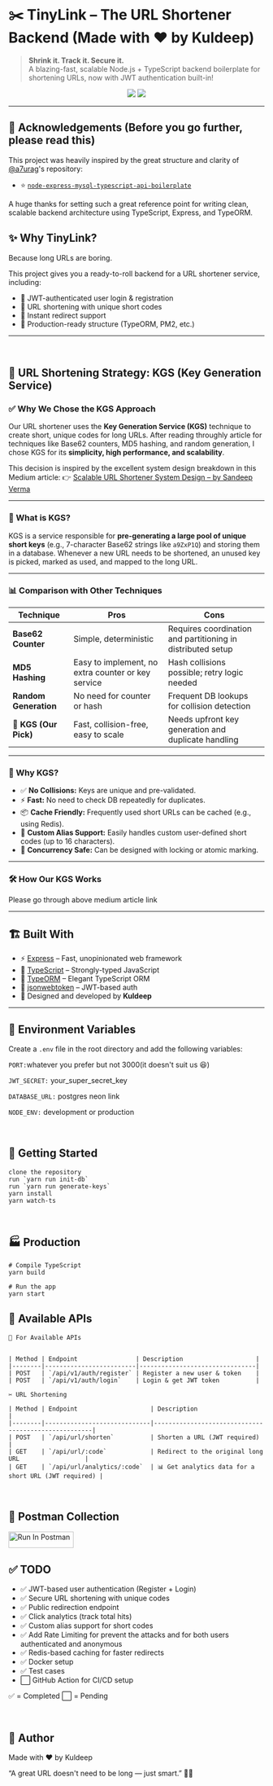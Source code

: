 # ✂️ TinyLink – The URL Shortener Backend (Made with ❤️ by Kuldeep)

> **Shrink it. Track it. Secure it.**  
> A blazing-fast, scalable Node.js + TypeScript backend boilerplate for shortening URLs, now with JWT authentication built-in!

<p align="center">
  <img src="https://img.shields.io/badge/Author-Kuldeep-blueviolet?style=flat-square"/>
  <img src="https://img.shields.io/badge/Built%20With-Node.js%2C%20Express%2C%20TypeScript%2C%20TypeORM-brightgreen?style=flat-square"/>
</p>

---

## 🙏 Acknowledgements (Before you go further, please read this)

This project was heavily inspired by the great structure and clarity of [@a7urag](https://github.com/a7urag)'s repository:

- ⭐️ [`node-express-mysql-typescript-api-boilerplate`](https://github.com/a7urag/node-express-mysql-typescript-api-boilerplate)

A huge thanks for setting such a great reference point for writing clean, scalable backend architecture using TypeScript, Express, and TypeORM.

## ✨ Why TinyLink?

Because long URLs are boring.

This project gives you a ready-to-roll backend for a URL shortener service, including:

- 🔐 JWT-authenticated user login & registration
- 🔗 URL shortening with unique short codes
- 🚀 Instant redirect support
- 🎯 Production-ready structure (TypeORM, PM2, etc.)

---

<br />

## 🔗 URL Shortening Strategy: KGS (Key Generation Service)

### ✅ Why We Chose the KGS Approach

Our URL shortener uses the **Key Generation Service (KGS)** technique to create short, unique codes for long URLs. After reading throughly article for techniques like Base62 counters, MD5 hashing, and random generation, I chose KGS for its **simplicity, high performance, and scalability**.

This decision is inspired by the excellent system design breakdown in this Medium article:
👉 [Scalable URL Shortener System Design – by Sandeep Verma](https://medium.com/@sandeep4.verma/system-design-scalable-url-shortener-service-like-tinyurl-106f30f23a82)

---

### 🧠 What is KGS?

KGS is a service responsible for **pre-generating a large pool of unique short keys** (e.g., 7-character Base62 strings like `a9ZxP1Q`) and storing them in a database. Whenever a new URL needs to be shortened, an unused key is picked, marked as used, and mapped to the long URL.

---

### 📊 Comparison with Other Techniques

| Technique             | Pros                                               | Cons                                                        |
| --------------------- | -------------------------------------------------- | ----------------------------------------------------------- |
| **Base62 Counter**    | Simple, deterministic                              | Requires coordination and partitioning in distributed setup |
| **MD5 Hashing**       | Easy to implement, no extra counter or key service | Hash collisions possible; retry logic needed                |
| **Random Generation** | No need for counter or hash                        | Frequent DB lookups for collision detection                 |
| **🔑 KGS (Our Pick)** | Fast, collision-free, easy to scale                | Needs upfront key generation and duplicate handling         |

---

### 🚀 Why KGS?

- ✅ **No Collisions:** Keys are unique and pre-validated.
- ⚡ **Fast:** No need to check DB repeatedly for duplicates.
- 📦 **Cache Friendly:** Frequently used short URLs can be cached (e.g., using Redis).
- 🧩 **Custom Alias Support:** Easily handles custom user-defined short codes (up to 16 characters).
- 🔄 **Concurrency Safe:** Can be designed with locking or atomic marking.

---

### 🛠️ How Our KGS Works

Please go through above medium article link

---

## 🏗️ Built With

- ⚡ [Express](https://expressjs.com/) – Fast, unopinionated web framework
- 🧙 [TypeScript](https://www.typescriptlang.org/) – Strongly-typed JavaScript
- 🧱 [TypeORM](https://typeorm.io/) – Elegant TypeScript ORM
- 🔐 [jsonwebtoken](https://github.com/auth0/node-jsonwebtoken) – JWT-based auth
- 🧠 Designed and developed by **Kuldeep**

---

## 🔑 Environment Variables

Create a `.env` file in the root directory and add the following variables:

`PORT:`whatever you prefer but not 3000(it doesn't suit us 😆)

`JWT_SECRET:` your_super_secret_key

`DATABASE_URL:` postgres neon link

`NODE_ENV:` development or production

<br />

## 🚀 Getting Started

```
clone the repository
run `yarn run init-db`
run `yarn run generate-keys`
yarn install
yarn watch-ts
```

<br />

## 🏭 Production

```
# Compile TypeScript
yarn build

# Run the app
yarn start

```

## 🔌 Available APIs

    🔌 For Available APIs


    | Method | Endpoint                | Description                    |
    |--------|-------------------------|--------------------------------|
    | POST   | `/api/v1/auth/register` | Register a new user & token    |
    | POST   | `/api/v1/auth/login`    | Login & get JWT token          |

    ✂️ URL Shortening

    | Method | Endpoint                    | Description                                         |
    |--------|-----------------------------|-----------------------------------------------------|
    | POST   | `/api/url/shorten`          | Shorten a URL (JWT required)                        |
    | GET    | `/api/url/:code`            | Redirect to the original long URL                  |
    | GET    | `/api/url/analytics/:code`  | 📊 Get analytics data for a short URL (JWT required) |

<br />

## 🧪 Postman Collection

[<img src="https://run.pstmn.io/button.svg" alt="Run In Postman" style="width: 128px; height: 32px;">](https://app.getpostman.com/run-collection/30468072-686ea2ac-4690-4e0a-9753-e271e3b83d83?action=collection%2Ffork&source=rip_markdown&collection-url=entityId%3D30468072-686ea2ac-4690-4e0a-9753-e271e3b83d83%26entityType%3Dcollection%26workspaceId%3D23332451-5340-436e-84ab-8730f0cfa214)

## ✅ TODO

<ul>
  <li>✅ JWT-based user authentication (Register + Login)</li>
  <li>✅ Secure URL shortening with unique codes</li>
  <li>✅ Public redirection endpoint</li>
  <li>✅ Click analytics (track total hits)</li>
  <li>✅ Custom alias support for short codes</li>
  <li>✅ Add Rate Limiting for prevent the attacks and for both users authenticated and anonymous</li>
  <li>✅ Redis-based caching for faster redirects</li>
  <li>✅ Docker setup</li>
  <li>✅ Test cases</li>
  <li>⬜ GitHub Action for CI/CD setup</li>
</ul>

✅ = Completed
⬜ = Pending

<br />

## 🧙 Author

Made with ❤️ by Kuldeep

“A great URL doesn't need to be long — just smart.” 🔗✨

